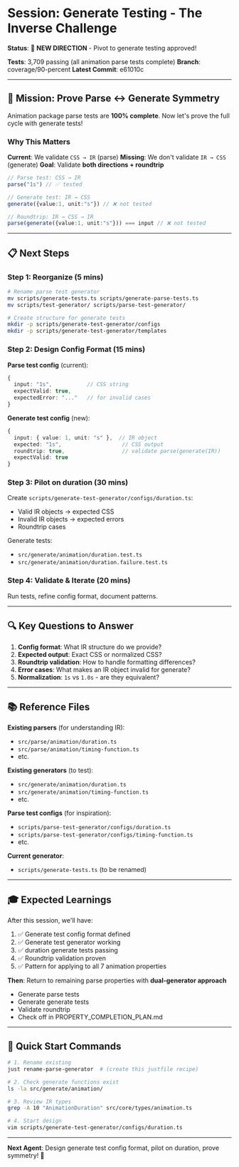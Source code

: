 # Session: Generate Testing - The Inverse Challenge

**Status**: 🚀 **NEW DIRECTION** - Pivot to generate testing approved!

**Tests**: 3,709 passing (all animation parse tests complete)
**Branch**: coverage/90-percent
**Latest Commit**: e61010c

---

## 🎯 Mission: Prove Parse ↔ Generate Symmetry

Animation package parse tests are **100% complete**. 
Now let's prove the full cycle with generate tests!

### Why This Matters

**Current**: We validate `CSS → IR` (parse)
**Missing**: We don't validate `IR → CSS` (generate)
**Goal**: Validate **both directions + roundtrip**

```typescript
// Parse test: CSS → IR
parse("1s") // ✅ tested

// Generate test: IR → CSS  
generate({value:1, unit:"s"}) // ❌ not tested

// Roundtrip: IR → CSS → IR
parse(generate({value:1, unit:"s"})) === input // ❌ not tested
```

---

## 📋 Next Steps

### Step 1: Reorganize (5 mins)
```bash
# Rename parse test generator
mv scripts/generate-tests.ts scripts/generate-parse-tests.ts
mv scripts/test-generator/ scripts/parse-test-generator/

# Create structure for generate tests
mkdir -p scripts/generate-test-generator/configs
mkdir -p scripts/generate-test-generator/templates
```

### Step 2: Design Config Format (15 mins)

**Parse test config** (current):
```typescript
{ 
  input: "1s",           // CSS string
  expectValid: true,
  expectedError: "..."   // for invalid cases
}
```

**Generate test config** (new):
```typescript
{
  input: { value: 1, unit: "s" },  // IR object
  expected: "1s",                   // CSS output
  roundtrip: true,                  // validate parse(generate(IR))
  expectValid: true
}
```

### Step 3: Pilot on duration (30 mins)

Create `scripts/generate-test-generator/configs/duration.ts`:
- Valid IR objects → expected CSS
- Invalid IR objects → expected errors
- Roundtrip cases

Generate tests:
- `src/generate/animation/duration.test.ts`
- `src/generate/animation/duration.failure.test.ts`

### Step 4: Validate & Iterate (20 mins)

Run tests, refine config format, document patterns.

---

## 🔍 Key Questions to Answer

1. **Config format**: What IR structure do we provide?
2. **Expected output**: Exact CSS or normalized CSS?
3. **Roundtrip validation**: How to handle formatting differences?
4. **Error cases**: What makes an IR object invalid for generate?
5. **Normalization**: `1s` vs `1.0s` - are they equivalent?

---

## 📚 Reference Files

**Existing parsers** (for understanding IR):
- `src/parse/animation/duration.ts`
- `src/parse/animation/timing-function.ts`
- etc.

**Existing generators** (to test):
- `src/generate/animation/duration.ts`
- `src/generate/animation/timing-function.ts`
- etc.

**Parse test configs** (for inspiration):
- `scripts/parse-test-generator/configs/duration.ts`
- `scripts/parse-test-generator/configs/timing-function.ts`
- etc.

**Current generator**:
- `scripts/generate-tests.ts` (to be renamed)

---

## 🎓 Expected Learnings

After this session, we'll have:
1. ✅ Generate test config format defined
2. ✅ Generate test generator working
3. ✅ duration generate tests passing
4. ✅ Roundtrip validation proven
5. ✅ Pattern for applying to all 7 animation properties

**Then**: Return to remaining parse properties with **dual-generator approach**
- Generate parse tests
- Generate generate tests  
- Validate roundtrip
- Check off in PROPERTY_COMPLETION_PLAN.md

---

## 🚀 Quick Start Commands

```bash
# 1. Rename existing
just rename-parse-generator  # (create this justfile recipe)

# 2. Check generate functions exist
ls -la src/generate/animation/

# 3. Review IR types
grep -A 10 "AnimationDuration" src/core/types/animation.ts

# 4. Start design
vim scripts/generate-test-generator/configs/duration.ts
```

---

**Next Agent**: Design generate test config format, pilot on duration, prove symmetry! 🎯
